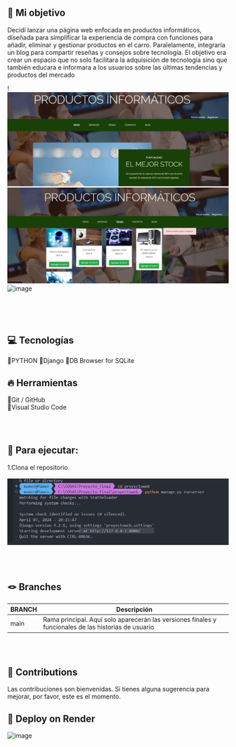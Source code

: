 ## 🎯 Mi objetivo 
Decidí lanzar una página web enfocada en productos informáticos, diseñada para simplificar la experiencia de compra con funciones para añadir, eliminar y gestionar productos en el carro. Paralelamente, integraría un blog para compartir reseñas y consejos sobre tecnología. El objetivo era crear un espacio que no solo facilitara la adquisición de tecnología sino que también educara e informara a los usuarios sobre las últimas tendencias y productos del mercado

!
![alt text](image-1.png)
![alt text](image-2.png)
![image](https://github.com/MamenFB/Proyecto_final/assets/106315129/fa0bb4c1-3b3c-4fa3-8155-3a641f563fe0)




<br><br><br>


## 💻 Tecnologías 
🔹PYTHON 
🔹Django
🔹DB Browser for SQLite

## 🔥 Herramientas
🔹Git / GitHub  
🔹Visual Studio Code  



<br><br>


## 🚀 Para ejecutar: 

1.Clona el repositorio.<br><br>
![alt text](image-4.png)


<br><br>

## 🪢 Branches 

| BRANCH   | Descripción                                                                      |
| -------- | ------------------------------------------------------------------------------------- |
| main     | Rama principal. Aquí solo aparecerán las versiones finales y funcionales de las historias de usuario|

<br><br>





## 🤝 Contributions 

Las contribuciones son bienvenidas. Si tienes alguna sugerencia para mejorar, por favor, este es el momento.
<br>





## 🔗 Deploy on Render 
![image](https://github.com/MamenFB/Proyecto_final/assets/106315129/db599aaf-7380-452b-aa6b-5f60c73b7fe5)





